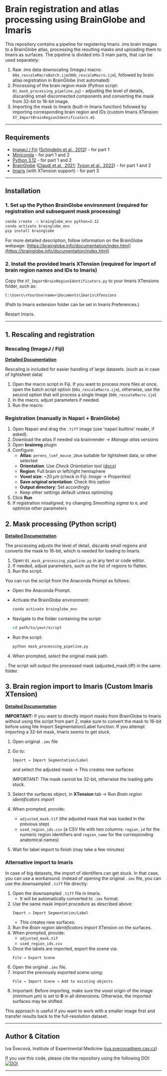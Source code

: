 # Brain registration and atlas processing using BrainGlobe and Imaris

This repository contains a pipeline for registering Imaris .ims brain images to a BrainGlobe atlas, processing the resulting masks and uploading them to Imaris as surfaces. The pipeline is divided into 3 main parts, that can be used separately:

1. Raw .ims data downscaling (ImageJ macro: `00a_rescaleMacroBatch.ijm`/`00b_rescaleMacro.ijm`), followed by brain atlas registration in BrainGlobe (not automated)
2. Processing of the brain region mask (Python script: `01_mask_processing_pipeline.py`) - adjusting the level of details, discarding small disconnected components and converting the mask from 32-bit to 16-bit image. 
3. Importing the mask to Imaris (built-in Imaris function) followed by importing corresponding brain region and IDs (custom Imaris XTension: `XT_ImportBrainRegionIdentificators.m`).

---

## &#x20;Requirements

- [ImageJ / Fiji](https://fiji.sc/) ([Schindelin et al., 2012](https://doi.org/10.1038/nmeth.2019)) - for part 1
- [Miniconda](https://docs.conda.io/en/latest/miniconda.html) - for part 1 and 2
- [Python 3.12](https://www.python.org/) - for part 1 and 2
- [BrainGlobe](https://brainglobe.info/) ([Claudi et al., 2021](https://joss.theoj.org/papers/10.21105/joss.02668); [Tyson et al., 2022](https://doi.org/10.1038/s41598-021-04676-9)) - for part 1 and 2
- [Imaris](https://imaris.oxinst.com/) (with XTension support) - for part 3

---

## Installation

### 1. Set up the Python BrainGlobe environment (required for registration and subsequent mask processing)

```bash
conda create -n brainglobe_env python=3.12
conda activate brainglobe_env
pip install brainglobe
```

For more detailed description, follow information on the BrainGlobe webpage: [https://brainglobe.info/documentation/index.html](https://brainglobe.info/documentation/index.html)

### 2. Install the provided Imaris XTension (required for import of brain region names and IDs to Imaris)

Copy the `XT_ImportBrainRegionIdentificators.py` to your Imaris XTensions folder, such as:

```
C:\Users\<YourUsername>\Documents\Imaris\XTensions
```

(Path to Imaris extension folder can be set in Imaris Preferences.)

Restart Imaris.

---

## 1. Rescaling and registration
### Rescaling (ImageJ / Fiji) 

**[Detailed Documentation](docs/00_rescaleMacro_documentation.md)**

Rescaling is included for easier handling of large datasets. (such as in case of lightsheet data)

1. Open the macro script in Fiji. If you want to process more files at once, open the batch script option (`00a_rescaleMacro.ijm`), otherwise, use the second option that will process a single image (`00b_rescaleMacro.ijm`)
2. In the macro, adjust parameters if needed.
3. Run the macro.

### Registration (manually in Napari + BrainGlobe)

1. Open Napari and drag the `.tiff` image (use 'napari builtins' reader, if asked).
2. Download the atlas if needed via brainrender → *Manage atlas versions*
3. Open **brainreg** plugin
4. Configure:
   - **Atlas**: `perens_lsmf_mouse_20um` suitable for lightsheet data, or other selected
   - **Orientation**: Use *Check Orientation* tool ([docs](https://brainglobe.info/documentation/brainreg/user-guide/checking-orientation.html))
   - **Region**: Full brain or left/right hemisphere
   - **Voxel size**: \~20 µm (check in Fiji: *Image → Properties*)
   - **Save original orientation**: Check this option
   - **Output directory**: Set accordingly
   - Keep other settings default unless optimizing
5. Click **Run**
6. If registration misaligned, try changing *Smoothing sigma* to `0`, and optimize other parameters

## 2. Mask processing (Python script)

**[Detailed Documentation](docs/01_mask_processing_pipeline_documentation.md)**

The processing adjusts the level of detail, discards small regions and converts the mask to 16-bit, which is needed for loading to Imaris. 

1. Open `01_mask_processing_pipeline.py` in any text or code editor.
2. If needed, adjust parameters, such as the list of regions to flatten.
3. Run the script. 

You can run the script from the Anaconda Prompt as follows:

- Open the Anaconda Prompt.
- Activate the BrainGlobe environment:

   ```bash
   conda activate brainglobe_env
   ```

- Navigate to the folder containing the script:

   ```bash
   cd path/to/your/script
   ```

- Run the script:

   ```bash
   python mask_processing_pipeline.py
   ```

4. When prompted, select the original mask path.

. The script will output the processed mask (adjusted\_mask.tiff) in the same folder.

## 3. Brain region import to Imaris (Custom Imaris XTension)

**[Detailed Documentation](docs/XT_ImportBrainRegionIdentificators_documentation.md)**

**IMPORTANT:** If you want to directly import masks from BrainGlobe to Imaris without using the script from part 2, make sure to convert the mask to 16-bit before using hte Import Segmentation/Label function. If you attempt importing a 32-bit mask, Imaris seems to get stuck.

1. Open original `.ims` file
2. Go to:
   ```
   Import → Import Segmentation/Label
   ```
   and select the adjusted mask → This creates new surfaces

   IMPORTANT: The mask cannot be 32-bit, otherwise the loading gets stuck.
3. Select the surfaces object, in **XTension** tab → Run *Brain region identificators import*
4. When prompted, provide:
   - `adjusted_mask.tif` (the adjusted mask that was loaded in the previous step)
   - `used_region_ids.csv` (a CSV file with two columns: `region_id` for the numeric region identifiers and `region_name` for the corresponding anatomical names)&#x20;
5. Wait for label import to finish (may take a few minutes)


### Alternative import to Imaris

In case of big datasets, the import of identifiers can get stuck. In that case, you can use a workaround. Instead of opening the original `.ims` file, you can use the downsampled `.tiff` file directly:

1. Open the downsampled `.tiff` file in Imaris.
   - It will be automatically converted to `.ims` format.
2. Use the same mask import procedure as described above:
   ```
   Import → Import Segmentation/Label
   ```
   - This creates new surfaces.
3. Run the *Brain region identificators import* XTension on the surfaces.
4. When prompted, provide:
   - `adjusted_mask.tif`
   - `used_region_ids.csv`
5. Once the labels are imported, export the scene via:
   ```
   File → Export Scene
   ```
6. Open the original `.ims` file.
7. Import the previously exported scene using:
   ```
   File → Import Scene → Add to existing objects
   ```
8. Important: Before importing, make sure the voxel origin of the image (minimum µm) is set to **0** in all dimensions. Otherwise, the imported surfaces may be shifted.

This approach is useful if you want to work with a smaller image first and transfer results back to the full-resolution dataset.

---

## Author & Citation

Iva Švecová, Institute of Experimental Medicine (iva.svecova@iem.cas.cz)

If you use this code, please cite the repository using the following DOI: [![DOI](https://zenodo.org/badge/1005671457.svg)](https://doi.org/10.5281/zenodo.15916210)

---

